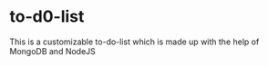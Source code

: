 # to-d0-list
This is a customizable to-do-list which is made up with the help of MongoDB and NodeJS 
